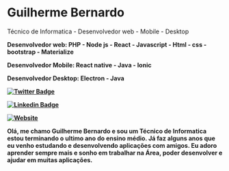 <h1>Guilherme Bernardo</h1>

<p>Técnico de Informatica - Desenvolvedor web - Mobile - Desktop </p>
<p> <strong>Desenvolvedor web:<strong> PHP - Node js - React - Javascript - Html - css - bootstrap - Materialize </p>
<p> <strong>Desenvolvedor Mobile:<strong> React native - Java - Ionic </p>
<p> <strong>Desenvolvedor Desktop:<strong> Electron - Java </p>
  
[![Twitter Badge](https://img.shields.io/badge/-@Guilherme_Bernardo-292929?style=for-the-badge&labelColor=292929&logo=facebook&logoColor=white&link=https://facebook.com/)](https://www.facebook.com/guilherme.bernardo.5682/)
  
[![Linkedin Badge](https://img.shields.io/badge/-Guilherme_Bernardo-292929?style=for-the-badge&logo=Linkedin&logoColor=white&link=https://www.linkedin.com/in/guilherme-bernardo-silva-789217194/)](https://www.linkedin.com/in/guilherme-bernardo-silva-789217194/)

[![Website](https://img.shields.io/badge/-Portifólio-292929?style=for-the-badge&link=gui25.github.io/main/#home)](gui25.github.io/main/#home) 

<p>Olá, me chamo Guilherme Bernardo e sou um Técnico de Informatica estou terminando o ultimo ano do ensino médio. Já faz alguns anos que eu venho estudando e desenvolvendo aplicações com amigos. Eu adoro aprender sempre mais e sonho em trabalhar na Área, poder desenvolver e ajudar em muitas aplicações.</p>
